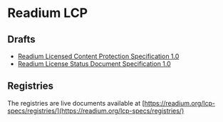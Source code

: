 # Readium LCP

## Drafts

* [Readium Licensed Content Protection Specification 1.0](lcp.md)
* [Readium License Status Document Specification 1.0](lsd.md)

## Registries

The registries are live documents available at [https://readium.org/lcp-specs/registries/](https://readium.org/lcp-specs/registries/)